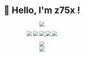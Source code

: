  <h1 align="center"> 🦅 Hello, I'm z75x !</h1>

<p align="center">
<img src="https://media.discordapp.net/attachments/813341662545313832/813343404507267092/pokemon_pixel.gif">
 <p align="center">
 
 <p align="center">
    <a href="https://discord.gg/2znzxTAn" target"blank_"><img src="https://img.shields.io/badge/Discord-111111?style=for-the-badge&logo=discord&logoColor=white" target="_blank"></a> 
    <a href="https://open.spotify.com/user/31kal6lb4azjvq5lgf7ffd3kkrqm?si=3243e13a9e764237" target"blank_"><img src="https://img.shields.io/badge/Spotify%20-111111.svg?&style=for-the-badge&logo=spotify&logoColor=white"></a>
    <a href="https://www.youtube.com/channel/UCPS_doDHs3FuLrJtd5jTXPg" target"blank_"><img src="https://img.shields.io/badge/YouTube-111111?style=for-the-badge&logo=youtube&logoColor=white" target="_blank">
    <a href="https://twitter.com/tokyodiscord2" target"blank_"><img src="https://img.shields.io/badge/Twitter%20-111111.svg?&style=for-the-badge&logo=twitter&logoColor=white"></a>
    <a href="https://github.com/Us3rload" target"blank_"><img src="https://img.shields.io/badge/GitHub%20-111111.svg?&style=for-the-badge&logo=github&logoColor=white"></a>
</p>


  <div align="center">
  <a href="https://discord.com/users/596755457746665505" target="_blank">
  <img src="https://lanyard-profile-readme.vercel.app/api/921072004524802089?bg=111111"> 
</a>
   </div>

   <div align="center">
     <a href="https://github.com/Us3rload/"></a>
        <img src="https://github-readme-streak-stats.herokuapp.com?user=Us3rload&hide_border=true&background=111111&currStreakLabel=FFFFFF&sideLabels=FFFFFF&currStreakNum=FFFFFF&dates=FFFFFF&sideNums=FFFFFF&fire=FFFFFF&ring=FFFFFF&stroke=FFFFFFFF)](https://git.io/streak-stats" />
  </div>
